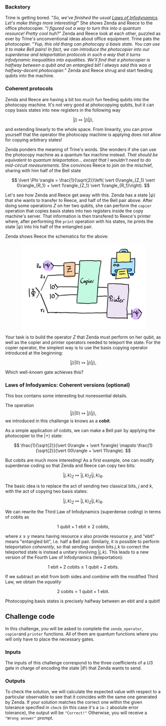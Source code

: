 ### Backstory

Trine is getting bored. "*So, we've finished the usual [Laws of
Infodynamics](https://en.wikipedia.org/wiki/Bennett%27s_laws). Let's
make things more interesting!*" She shows Zenda and Reece to the
office photocopier. "*I figured out a way to turn *this* into a quantum
resource! Pretty cool huh?*" Zenda and Reece look at each other, puzzled as
ever by Trine's unconventional ideas about office equipment. Trine
pats the photocopier.
"*Yup, this old thang can photocopy a basis state. You can use it to make
Bell pairs! In fact, we can introduce the photocopier into our
superdense and teleportation protocols in such a way that it turns
infodynamic inequalities into equalities. We'll find that a
photocopier is halfway between a qubit and an entangled bit! I always said this
was a halfway-decent photocopier.*" Zenda and Reece
shrug and start feeding qubits into the machine.

### Coherent protocols

Zenda and Reece are having a bit too much fun feeding qubits into the photocopy machine.
It's not very good at photocopying qubits, but it can copy basis states into new registers
in the following way

$$
\vert j\rangle \mapsto \vert j\rangle \vert j\rangle,
$$

and extending linearly to the whole space. From linearity, you can prove yourself that the operator the photocopy machine is applying does not allow for copying arbitrary states! 

Zenda ponders the meaning of Trine's words. She wonders if she can use the photocopy machine as a quantum fax machine instead. *That should be equivalent to quantum teleportation... except that I wouldn't need to do mid-circuit measurements.* She convinces Reece to join on the mischief, sharing with him half of the Bell state

$$
\lvert \Phi \rangle = \frac{1}{\sqrt{2}}\left( \vert 0\rangle_{Z_1} \vert 0\rangle_{R_1} + \vert 1\rangle_{Z_1} \vert 1\rangle_{R_1}\right).
$$

Let's see how Zenda and Reece get away with this. Zenda has a state $\vert \psi \rangle$ that she wants to transfer to Reece, and half of the Bell pair above. After doing some operations $Z$ on her two qubits, she can perform the `copier` operation that copies basis states into two registers inside the copy machine's server. That information is then transfered to Reece's printer where, after performing the `print` operation with his states, he prints the state $\vert\psi\rangle$ into his half of the entangled pair. 

Zenda shows Reece the schematics for the above:
<center>
<img src="./images/circuit_copy.jpeg" alt="circuit" width="400">
</center>

Your task is to build the operator $Z$ that Zenda must perform on her qubit, as well as the copier and printer operators needed to teleport the state. For the copier operator, the simplest way is to use the basis copying operator introduced at the beginning:

$$
\vert j\rangle \vert 0 \rangle \mapsto \vert j\rangle \vert j\rangle,
$$

 Which well-known gate achieves this?

### Laws of Infodyamics: Coherent versions (optional)

This box contains some interesting but nonessential details.

The operation
$$
\vert j\rangle \vert 0 \rangle \mapsto \vert j\rangle \vert j\rangle,
$$
we introduced in this challenge is knows as a **cobit**.

As a simple application of cobits, we can make a Bell pair by applying the
photocopier to the $\vert +\rangle$ state:

$$
\frac{1}{\sqrt{2}}(\vert 0\rangle + \vert 1\rangle) \mapsto
\frac{1}{\sqrt{2}}(\vert 00\rangle + \vert 11\rangle).
$$

But cobits are much more interesting!
As a first example, one can modify superdense coding so that
Zenda and Reece can copy two
bits:

$$
\vert j, k\rangle_Z \mapsto \vert j, k\rangle_Z \vert j, k\rangle_R.
$$

The basic idea is to replace the act of sending two classical bits, $j$
and $k$, with the act of copying two basis states:

$$
\vert j, k\rangle_Z \mapsto \vert j, k\rangle_Z \vert j, k\rangle_R.
$$

We can rewrite the Third Law of Infodynamics (superdense coding) in
terms of cobits as

$$
1 \text{ qubit} + 1 \text{ ebit} \geq 2 \text{ cobits}, \tag{3'}
$$

where $x \geq y$ means having resource $x$ also provide resource $y$,
and "ebit" means "entangled bit", i.e. half a Bell pair.
Similarly, it is possible to perform teleportation *coherently*, so
that sending random bits $j, k$ to correct the teleported state is
instead a unitary involving $\vert j, k\rangle.$ This leads to a new
version of the Fourth Law of Infodynamics (teleportation):

$$
1 \text{ ebit} + 2 \text{ cobits} \geq 1 \text{ qubit} + 2 \text{
ebits} \tag{4'}.
$$

If we subtract an ebit from both sides and combine with the modified
Third Law, we obtain the *equality*

$$
2 \text{ cobits} = 1 \text{ qubit} + 1 \text{ ebit}.
$$

Photocopying basis states is precisely halfway between an ebit and a
qubit!

## Challenge code

In this challenge, you will be asked to complete the `zenda_operator`, `copier`and `printer` functions. All of them are quantum functions where you will only have to place the necessary gates.

### Inputs

The inputs of this challenge correspond to the three coefficients of a $U3$ gate in charge of encoding the state $|\Phi\rangle$ that Zenda wants to send.

### Outputs
To check the solution, we will calculate the expected value with respect to a particular observable to see that it coincides with the same one generated by Zenda.
If your solution matches the correct one within the given tolerance
specified in `check` (in this case it's a `1e-2` absolute error
tolerance), the output will be `"Correct!"` Otherwise, you will
receive a `"Wrong answer"` prompt.
